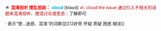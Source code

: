 ☀ <font color="red">**混淆视听 搅乱思路：**</font>
<font color="sky blue">**cloud**</font> [klaʊd] 
<font color="#c00000">vt. cloud the issue 通过引入不相关的话题来混淆视听、搅混讨论或思虑：</font>了解即可

· 表示“使…迷惑、混淆”的词群见[[12好奇 怀疑 质疑 困惑 糊涂]]
